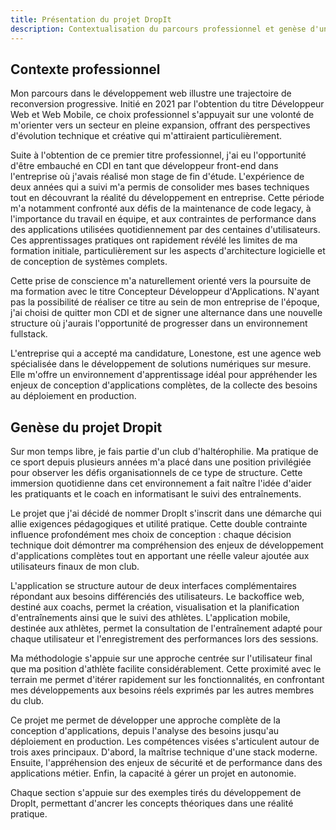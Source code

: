 ```yaml
---
title: Présentation du projet DropIt
description: Contextualisation du parcours professionnel et genèse d'un projet d'application de gestion de club d'haltérophilie
---
```


## Contexte professionnel

Mon parcours dans le développement web illustre une trajectoire de reconversion progressive. Initié en 2021 par l'obtention du titre Développeur Web et Web Mobile, ce choix professionnel s'appuyait sur une volonté de m'orienter vers un secteur en pleine expansion, offrant des perspectives d'évolution technique et créative qui m'attiraient particulièrement.

Suite à l'obtention de ce premier titre professionnel, j'ai eu l'opportunité d'être embauché en CDI en tant que développeur front-end dans l'entreprise où j'avais réalisé mon stage de fin d'étude. L'expérience de deux années qui a suivi m'a permis de consolider mes bases techniques tout en découvrant la réalité du développement en entreprise. Cette période m'a notamment confronté aux défis de la maintenance de code legacy, à l'importance du travail en équipe, et aux contraintes de performance dans des applications utilisées quotidiennement par des centaines d'utilisateurs. Ces apprentissages pratiques ont rapidement révélé les limites de ma formation initiale, particulièrement sur les aspects d'architecture logicielle et de conception de systèmes complets.

Cette prise de conscience m'a naturellement orienté vers la poursuite de ma formation avec le titre Concepteur Développeur d'Applications. N'ayant pas la possibilité de réaliser ce titre au sein de mon entreprise de l'époque, j'ai choisi de quitter mon CDI et de signer une alternance dans une nouvelle structure où j'aurais l'opportunité de progresser dans un environnement fullstack. 

L'entreprise qui a accepté ma candidature, Lonestone, est une agence web spécialisée dans le développement de solutions numériques sur mesure. Elle m'offre un environnement d'apprentissage idéal pour appréhender les enjeux de conception d'applications complètes, de la collecte des besoins au déploiement en production.

## Genèse du projet Dropit

Sur mon temps libre, je fais partie d'un club d'haltérophilie. Ma pratique de ce sport depuis plusieurs années m'a placé dans une position privilégiée pour observer les défis organisationnels de ce type de structure. Cette immersion quotidienne dans cet environnement a fait naître l'idée d'aider les pratiquants et le coach en informatisant le suivi des entraînements.

Le projet que j'ai décidé de nommer DropIt s'inscrit dans une démarche qui allie exigences pédagogiques et utilité pratique. Cette double contrainte influence profondément mes choix de conception : chaque décision technique doit démontrer ma compréhension des enjeux de développement d'applications complètes tout en apportant une réelle valeur ajoutée aux utilisateurs finaux de mon club.

L'application se structure autour de deux interfaces complémentaires répondant aux besoins différenciés des utilisateurs. Le backoffice web, destiné aux coachs, permet la création, visualisation et la planification d'entraînements ainsi que le suivi des athlètes. L'application mobile, destinée aux athlètes, permet la consultation de l'entraînement adapté pour chaque utilisateur et l'enregistrement des performances lors des sessions.

Ma méthodologie s'appuie sur une approche centrée sur l'utilisateur final que ma position d'athlète facilite considérablement. Cette proximité avec le terrain me permet d'itérer rapidement sur les fonctionnalités, en confrontant mes développements aux besoins réels exprimés par les autres membres du club.

Ce projet me permet de développer une approche complète de la conception d'applications, depuis l'analyse des besoins jusqu'au déploiement en production. Les compétences visées s'articulent autour de trois axes principaux. D'abord, la maîtrise technique d'une stack moderne. Ensuite, l'appréhension des enjeux de sécurité et de performance dans des applications métier. Enfin, la capacité à gérer un projet en autonomie.

Chaque section s'appuie sur des exemples tirés du développement de DropIt, permettant d'ancrer les concepts théoriques dans une réalité pratique.
